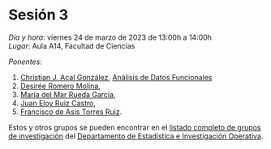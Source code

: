 # Sesión 3

*Día y hora*: viernes 24 de marzo de 2023 de 13:00h a 14:00h  
*Lugar*: Aula A14, Facultad de Ciencias

*Ponentes*:
1. [Christian J. Acal González](https://estadistica.ugr.es/informacion/directorio-personal/christian-jose-acal-gonzalez), [Análisis de Datos Funcionales](https://github.com/tfg-re-search/lineas/blob/main/estad/DatosFuncionales.md)
2. [Desirée Romero Molina](https://estadistica.ugr.es/informacion/directorio-personal/desire-romero-molina), 
3. [María del Mar Rueda García](https://estadistica.ugr.es/informacion/directorio-personal/maria-del-mar-rueda-garcia), 
4. [Juan Eloy Ruiz Castro](https://estadistica.ugr.es/informacion/directorio-personal/juan-eloy-ruiz-castro),
5. [Francisco de Asís Torres Ruiz](https://estadistica.ugr.es/informacion/directorio-personal/francisco-asis-torres-ruiz). 

Estos y otros grupos se pueden encontrar en el [listado completo de grupos de investigación](https://estadistica.ugr.es/investigacion/grupos) del [Departamento de Estadística e Investigación Operativa](https://estadistica.ugr.es).


